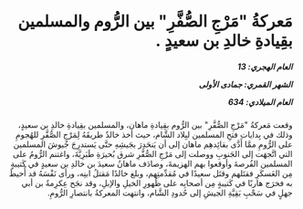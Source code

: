<h1 dir="rtl">مَعركةُ "مَرْجِ الصُّفَّرِ" بين الرُّوم والمسلمين بقِيادةِ خالدِ بن سعيدٍ .</h1>

<h5 dir="rtl">العام الهجري:  13

الشهر القمري: جمادى الأولى

العام الميلادي: 634</h5>

<p dir="rtl">وقعت مَعركةُ "مَرْجِ الصُّفَّرِ" بين الرُّوم بقِيادةِ ماهان، والمسلمين بقِيادةِ خالدِ بن سعيدٍ، وذلك في بِدايات فتحِ المسلمين لبِلاد الشَّام، حيث أخذ خالدٌ طريقَهُ لِمَرْجِ الصُّفَّرِ للهُجومِ على الرُّومِ ممَّا أَدَّى بقائِدهِم ماهان إلى أن يَنحَدِرَ بجَيشِهِ حتَّى يَستدرِجَ جُيوشَ المسلمين التي اتَّجهَت إلى الجَنوبِ ووصلت إلى مَرْجِ الصُّفَّرِ شرق بُحيرَةِ طَبَرِيَّةَ، واغتنم الرُّومُ على المسلمين الفُرصةَ وأوقعوا بهم الهزيمةَ، وصادَف ماهانُ سعيدَ بن خالدِ بن سعيدٍ في كَتيبةٍ مِن العَسكَرِ فقتَلهم وقتَل سعيدًا في مُقدِّمتِهم، وبلغ خالدًا مَقتلُ ابنِه، ورأى نَفْسَهُ قد أُحيطَ به فخرَج هاربًا في كَتيبةٍ مِن أصحابِه على ظُهورِ الخيلِ والإبلِ، وقد نجَح عِكرِمةُ بن أبي جهلٍ في سَحْبِ بَقِيَّةِ الجيشِ إلى حُدودِ الشَّام، وانتهت المعركةُ بانتصارِ الرُّومِ.</p></br>

